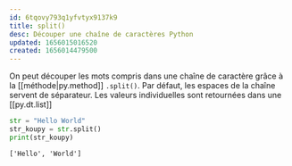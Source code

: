 ```yaml
---
id: 6tqovy793q1yfvtyx9137k9
title: split()
desc: Découper une chaîne de caractères Python
updated: 1656015016520
created: 1656014479500
---
```


On peut découper les mots compris dans une chaîne de caractère grâce à la [[méthode|py.method]] `.split()`. Par défaut, les espaces de la chaîne servent de séparateur. Les valeurs individuelles sont retournées dans une [[py.dt.list]]

```python
str = "Hello World"
str_koupy = str.split()
print(str_koupy)
```
```shell
['Hello', 'World']
```